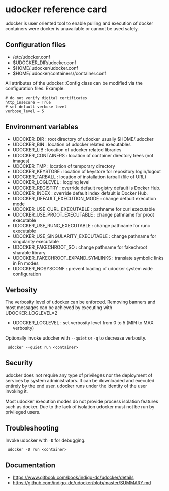 udocker reference card
======================
udocker is user oriented tool to enable pulling and execution of docker
containers were docker is unavailable or cannot be used safely. 

## Configuration files

* /etc/udocker.conf
* $UDOCKER_DIR/udocker.conf
* $HOME/.udocker/udocker.conf
* $HOME/.udocker/containers/<container-id>/container.conf

All attributes of the udocker::Config class can be modified via the
configuration files. Example:

```
# do not verify digital certificates
http_insecure = True
# set default verbose level
verbose_level = 5
```

## Environment variables

 * UDOCKER_DIR : root directory of udocker usually $HOME/.udocker
 * UDOCKER_BIN : location of udocker related executables
 * UDOCKER_LIB : location of udocker related libraries
 * UDOCKER_CONTAINERS : location of container directory trees (not images)
 * UDOCKER_TMP : location of temporary directory
 * UDOCKER_KEYSTORE : location of keystore for repository login/logout
 * UDOCKER_TARBALL : location of installation tarball (file of URL)
 * UDOCKER_LOGLEVEL : logging level
 * UDOCKER_REGISTRY : override default registry default is Docker Hub.
 * UDOCKER_INDEX : override default index default is Docker Hub.
 * UDOCKER_DEFAULT_EXECUTION_MODE : change default execution mode
 * UDOCKER_USE_CURL_EXECUTABLE : pathname for curl executable
 * UDOCKER_USE_PROOT_EXECUTABLE : change pathname for proot executable
 * UDOCKER_USE_RUNC_EXECUTABLE : change pathname for runc executable
 * UDOCKER_USE_SINGULARITY_EXECUTABLE : change pathname for singularity executable
 * UDOCKER_FAKECHROOT_SO : change pathname for fakechroot sharable library
 * UDOCKER_FAKECHROOT_EXPAND_SYMLINKS : translate symbolic links in Fn modes
 * UDOCKER_NOSYSCONF : prevent loading of udocker system wide configuration

## Verbosity

The verbosity level of udocker can be enforced. Removing banners and most
messages can be achieved by executing with UDOCKER_LOGLEVEL=2

 * UDOCKER_LOGLEVEL : set verbosity level from 0 to 5 (MIN to MAX verbosity)

Optionally invoke udocker with `--quiet` or `-q` to decrease verbosity.

```
 udocker --quiet run <container>
```

## Security

udocker does not require any type of privileges nor the deployment of 
services by system administrators. It can be downloaded and executed 
entirely by the end user. udocker runs under the identity of the user
invoking it.

Most udocker execution modes do not provide process isolation features
such as docker. Due to the lack of isolation udocker must not be run 
by privileged users.

## Troubleshooting

Invoke udocker with `-D` for debugging.

```
 udocker -D run <container>
```

## Documentation

* https://www.gitbook.com/book/indigo-dc/udocker/details
* https://github.com/indigo-dc/udocker/blob/master/SUMMARY.md 

